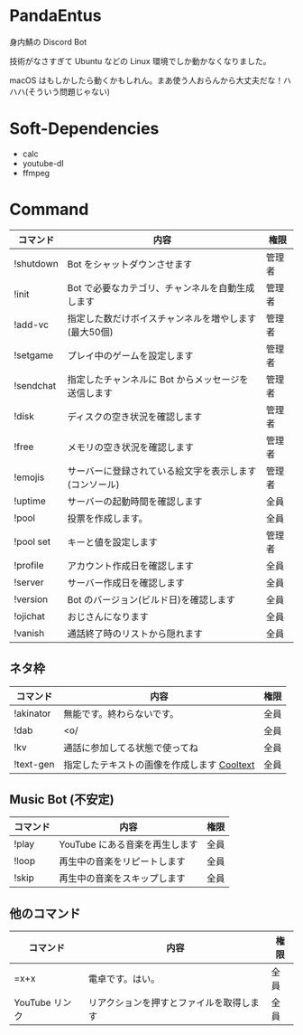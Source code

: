 # PandaEntus
身内鯖の Discord Bot

技術がなさすぎて Ubuntu などの Linux 環境でしか動かなくなりました。

macOS はもしかしたら動くかもしれん。まあ使う人おらんから大丈夫だな！ハハハ(そういう問題じゃない)

# Soft-Dependencies
- calc
- youtube-dl
- ffmpeg

# Command
| コマンド | 内容 | 権限 |
----|----|---- 
| !shutdown | Bot をシャットダウンさせます | 管理者 |
| !init | Bot で必要なカテゴリ、チャンネルを自動生成します | 管理者 |
| !add-vc | 指定した数だけボイスチャンネルを増やします (最大50個) | 管理者 |
| !setgame | プレイ中のゲームを設定します | 管理者 |
| !sendchat | 指定したチャンネルに Bot からメッセージを送信します | 管理者 |
| !disk | ディスクの空き状況を確認します | 管理者 |
| !free | メモリの空き状況を確認します | 管理者 |
| !emojis | サーバーに登録されている絵文字を表示します(コンソール) | 管理者 |
| !uptime | サーバーの起動時間を確認します | 全員 |
| !pool | 投票を作成します。 | 全員 |
| !pool set | キーと値を設定します | 管理者 |
| !profile | アカウント作成日を確認します | 全員 |
| !server | サーバー作成日を確認します | 全員 |
| !version | Bot のバージョン(ビルド日)を確認します | 全員 |
| !ojichat | おじさんになります | 全員 |
| !vanish | 通話終了時のリストから隠れます | 全員 |

## ネタ枠
| コマンド | 内容 | 権限 |
----|----|---- 
| !akinator | 無能です。終わらないです。 | 全員 |
| !dab | \<​o\/ | 全員 |
| !kv | 通話に参加してる状態で使ってね | 全員 |
| !text-gen | 指定したテキストの画像を作成します [Cooltext](https://ja.cooltext.com/) | 全員 |

## Music Bot (不安定)
| コマンド | 内容 | 権限 |
----|----|---- 
| !play | YouTube にある音楽を再生します | 全員 |
| !loop | 再生中の音楽をリピートします | 全員 |
| !skip | 再生中の音楽をスキップします | 全員 |

## 他のコマンド
| コマンド | 内容 | 権限 |
----|----|---- 
| =x+x | 電卓です。はい。 | 全員 |
| YouTube リンク | リアクションを押すとファイルを取得します | 全員 |
